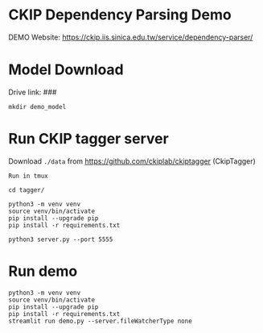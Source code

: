 
# CKIP Dependency Parsing Demo

DEMO Website: https://ckip.iis.sinica.edu.tw/service/dependency-parser/

# Model Download

Drive link: ###
```
mkdir demo_model
```

# Run CKIP tagger server

Download ```./data``` from https://github.com/ckiplab/ckiptagger (CkipTagger)

```Run in tmux```
```
cd tagger/

python3 -m venv venv
source venv/bin/activate
pip install --upgrade pip
pip install -r requirements.txt

python3 server.py --port 5555
```

# Run demo
```
python3 -m venv venv
source venv/bin/activate
pip install --upgrade pip
pip install -r requirements.txt
streamlit run demo.py --server.fileWatcherType none
```